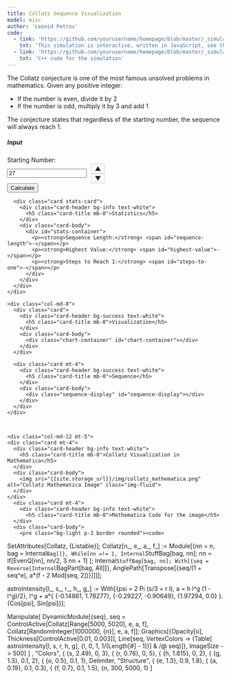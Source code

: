 ```yaml
---
title: Collatz Sequence Visualization
model: misc
author: 'Leonid Petrov'
code:
  - link: 'https://github.com/yourusername/homepage/blob/master/_simulations/misc/2025-02-27-collatz.md'
    txt: 'This simulation is interactive, written in JavaScript, see the source code of this page at the link'
  - link: 'https://github.com/yourusername/homepage/blob/master/_simulations/misc/2025-02-27-collatz.cpp'
    txt: 'C++ code for the simulation'
---
```

<script src="{{site.url}}/js/d3.v7.min.js"></script>


<style>
  .chart-container {
    height: 400px;
    width: 100%;
  }
  .sequence-display {
    max-height: 200px;
    overflow-y: auto;
    font-family: monospace;
  }
  .stats-card {
    margin-top: 20px;
  }
  .number-input-container {
    display: flex;
    align-items: center;
  }
  .number-controls {
    display: flex;
    flex-direction: column;
    margin-left: 10px;
  }
  .number-control-btn {
    cursor: pointer;
    padding: 2px 8px;
    background: #f8f9fa;
    border: 1px solid #ced4da;
    user-select: none;
  }
  .number-control-btn:hover {
    background: #e9ecef;
  }
</style>

<div class="container mt-5">
  <div class="row">
    <div class="col-md-12">
      <p>
        The Collatz conjecture is one of the most famous unsolved problems in mathematics.
        Given any positive integer:
        <ul>
          <li>If the number is even, divide it by 2</li>
          <li>If the number is odd, multiply it by 3 and add 1</li>
        </ul>
        The conjecture states that regardless of the starting number, the sequence will always reach 1.
      </p>
    </div>
  </div>

  <div class="row mt-4">
    <div class="col-md-4">
      <div class="card">
        <div class="card-header bg-primary text-white">
          <h5 class="card-title mb-0">Input</h5>
        </div>
        <div class="card-body">
          <form id="collatz-form">
            <div class="mb-3">
              <label for="starting-number" class="form-label">Starting Number:</label>
              <div class="number-input-container">
                <input type="number" class="form-control" id="starting-number" min="1" value="27" required>
                <div class="number-controls">
                  <span class="number-control-btn" id="increment-btn">▲</span>
                  <span class="number-control-btn" id="decrement-btn">▼</span>
                </div>
              </div>
            </div>
            <button type="submit" class="btn btn-primary w-100">Calculate</button>
          </form>
        </div>
      </div>

      <div class="card stats-card">
        <div class="card-header bg-info text-white">
          <h5 class="card-title mb-0">Statistics</h5>
        </div>
        <div class="card-body">
          <div id="stats-container">
            <p><strong>Sequence Length:</strong> <span id="sequence-length">-</span></p>
            <p><strong>Highest Value:</strong> <span id="highest-value">-</span></p>
            <p><strong>Steps to Reach 1:</strong> <span id="steps-to-one">-</span></p>
          </div>
        </div>
      </div>
    </div>

    <div class="col-md-8">
      <div class="card">
        <div class="card-header bg-success text-white">
          <h5 class="card-title mb-0">Visualization</h5>
        </div>
        <div class="card-body">
          <div class="chart-container" id="chart-container"></div>
        </div>
      </div>

      <div class="card mt-4">
        <div class="card-header bg-success text-white">
          <h5 class="card-title mb-0">Sequence</h5>
        </div>
        <div class="card-body">
          <div class="sequence-display" id="sequence-display"></div>
        </div>
      </div>
    </div>



    <div class="col-md-12 mt-5">
    <div class="card mt-4">
      <div class="card-header bg-info text-white">
        <h5 class="card-title mb-0">Collatz Visualization in Mathematica</h5>
      </div>
      <div class="card-body">
        <img src="{{site.storage_url}}/img/collatz_mathematica.png" alt="Collatz Mathematica Image" class="img-fluid">
      </div>
    </div>
      <div class="card mt-4">
        <div class="card-header bg-info text-white">
          <h5 class="card-title mb-0">Mathematica Code for the image</h5>
      </div>
      <div class="card-body">
        <pre class="bg-light p-3 border rounded"><code>
SetAttributes[Collatz, {Listable}];
Collatz[n_, e_, a_, f_] := Module[{nn = n, bag = Internal`Bag[]}, While[nn =!= 1, Internal`StuffBag[bag, nn]; nn = If[EvenQ[nn], nn/2, 3 nn + 1] ];
   Internal`StuffBag[bag, nn];
   With[{seq = Reverse[Internal`BagPart[bag, All]]}, AnglePath[Transpose[{seq/(1 + seq^e), a*(f - 2 Mod[seq, 2])}]]]];

astroIntensity[l_, s_, r_, h_, g_] :=
  With[{psi = 2 Pi (s/3 + r l), a = h l^g (1 - l^g)/2}, l^g + a*{ {-0.14861, 1.78277}, {-0.29227, -0.90649}, {1.97294, 0.0} }.{Cos[psi], Sin[psi]}];

Manipulate[
 DynamicModule[{seq},
  seq = ControlActive[Collatz[Range[5000, 5020], e, a, f], Collatz[RandomInteger[1000000, {n}], e, a, f]];
  Graphics[{Opacity[o], Thickness[ControlActive[0.01, 0.003]],
    Line[seq,
     VertexColors -> (Table[
          astroIntensity[l, s, r, h, g], {l, 0, 1,
           1/(Length[#] - 1)}] & /@ seq)]}, ImageSize -> 500]
  ]
 , "Colors", { {s, 2.49}, 0, 3}, { {r, 0.76}, 0, 5}, { {h, 1.815}, 0, 2}, { {g, 1.3}, 0.1, 2}, { {o, 0.5}, 0.1, 1},
 Delimiter,
 "Structure", { {e, 1.3}, 0.9, 1.8}, { {a, 0.19}, 0.1, 0.3}, { {f, 0.7}, 0.1, 1.5}, {n, 300, 5000, 1} ]
        </code></pre>
    </div></div>
  </div>



</div>

<script>
  // Collatz sequence calculator
  function calculateCollatzSequence(startingNumber) {
    let sequence = [startingNumber];
    let current = startingNumber;

    while (current !== 1) {
      if (current % 2 === 0) {
        // Even number: divide by 2
        current = current / 2;
      } else {
        // Odd number: multiply by 3 and add 1
        current = current * 3 + 1;
      }
      sequence.push(current);
    }

    return sequence;
  }
  // Function to display the sequence as comma-separated list
  function displaySequence(sequence) {
    const sequenceDisplay = document.getElementById('sequence-display');
    sequenceDisplay.innerHTML = sequence.map(num => num.toLocaleString()).join(' → ');
  }

  // Function to display statistics
  function displayStats(sequence) {
    document.getElementById('sequence-length').textContent = sequence.length;
    document.getElementById('highest-value').textContent = Math.max(...sequence).toLocaleString();
    document.getElementById('steps-to-one').textContent = sequence.length - 1;
  }

  // Function to create the visualization
  function createVisualization(sequence) {
    const container = document.getElementById('chart-container');
    container.innerHTML = '';

    // Set up dimensions
    const margin = {top: 20, right: 30, bottom: 50, left: 60};
    const width = container.clientWidth - margin.left - margin.right;
    const height = container.clientHeight - margin.top - margin.bottom;

    // Create SVG
    const svg = d3.select('#chart-container')
      .append('svg')
      .attr('width', width + margin.left + margin.right)
      .attr('height', height + margin.top + margin.bottom)
      .append('g')
      .attr('transform', `translate(${margin.left},${margin.top})`);

    // Set up scales
    const xScale = d3.scaleLinear()
      .domain([0, sequence.length - 1])
      .range([0, width]);

    const yScale = d3.scaleLinear()
      .domain([0, Math.max(...sequence)])
      .range([height, 0]);

    // Create line generator
    const line = d3.line()
      .x((d, i) => xScale(i))
      .y(d => yScale(d));

    // Add the line path
    svg.append('path')
      .datum(sequence)
      .attr('fill', 'none')
      .attr('stroke', '#fd7e14')
      .attr('stroke-width', 2)
      .attr('d', line);

    // Add dots for each point
    svg.selectAll('.dot')
      .data(sequence)
      .enter()
      .append('circle')
      .attr('class', 'dot')
      .attr('cx', (d, i) => xScale(i))
      .attr('cy', d => yScale(d))
      .attr('r', 3)
      .attr('fill', '#fd7e14');

    // Add axes
    const xAxis = d3.axisBottom(xScale).ticks(10);
    const yAxis = d3.axisLeft(yScale);

    svg.append('g')
      .attr('transform', `translate(0,${height})`)
      .call(xAxis);

    svg.append('g')
      .call(yAxis);

    // Add axis labels
    svg.append('text')
      .attr('class', 'x-label')
      .attr('text-anchor', 'middle')
      .attr('x', width / 2)
      .attr('y', height + 40)
      .text('Step');

    svg.append('text')
      .attr('class', 'y-label')
      .attr('text-anchor', 'middle')
      .attr('transform', 'rotate(-90)')
      .attr('x', -height / 2)
      .attr('y', -40)
      .text('Value');
  }

  // Form submission handler
  document.getElementById('collatz-form').addEventListener('submit', function(e) {
    e.preventDefault();

    const startingNumber = parseInt(document.getElementById('starting-number').value);

    if (startingNumber < 1) {
      alert('Please enter a positive integer.');
      return;
    }

    const sequence = calculateCollatzSequence(startingNumber);

    displaySequence(sequence);
    displayStats(sequence);
    createVisualization(sequence);
  });

  // Initialize with default value
  window.onload = function() {
    document.getElementById('collatz-form').dispatchEvent(new Event('submit'));

    // Add event listeners for increment and decrement buttons
    const incrementBtn = document.getElementById('increment-btn');
    const decrementBtn = document.getElementById('decrement-btn');
    const inputElement = document.getElementById('starting-number');

    incrementBtn.addEventListener('click', function() {
      const currentValue = parseInt(inputElement.value) || 0;
      const maxValue = parseInt(inputElement.max) || Infinity;
      inputElement.value = Math.min(currentValue + 1, maxValue);
      document.getElementById('collatz-form').dispatchEvent(new Event('submit'));
    });

    decrementBtn.addEventListener('click', function() {
      const currentValue = parseInt(inputElement.value) || 0;
      const minValue = parseInt(inputElement.min) || 0;
      inputElement.value = Math.max(currentValue - 1, minValue);
      document.getElementById('collatz-form').dispatchEvent(new Event('submit'));
    });
  };

  // Handle window resize
  window.addEventListener('resize', function() {
    const form = document.getElementById('collatz-form');
    if (form) {
      form.dispatchEvent(new Event('submit'));
    }
  });
</script>
